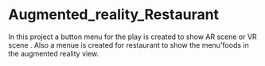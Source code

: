 # Augmented_reality_Restaurant

In this project a button menu for the play is created to show AR scene or VR scene .
Also a menue is created for restaurant to show the menu'foods in the augmented reality view.
